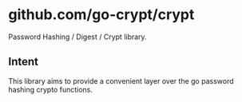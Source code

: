 # github.com/go-crypt/crypt

Password Hashing / Digest / Crypt library.

## Intent

This library aims to provide a convenient layer over the go password hashing crypto functions.